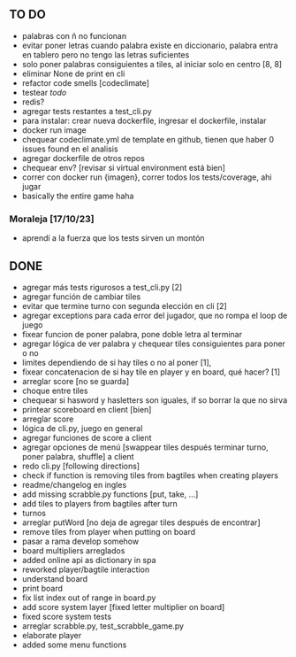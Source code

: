 ## TO DO
- palabras con ñ no funcionan
- evitar poner letras cuando palabra existe en diccionario, palabra entra en tablero pero no tengo las letras suficientes
- solo poner palabras consiguientes a tiles, al iniciar solo en centro [8, 8]
- eliminar None de print en cli
- refactor code smells [codeclimate]
- testear _todo_ 
- redis?
- agregar tests restantes a test_cli.py
- para instalar: crear nueva dockerfile, ingresar el dockerfile, instalar
- docker run image
- chequear codeclimate.yml de template en github, tienen que haber 0 issues found en el analisis
- agregar dockerfile de otros repos
- chequear env? [revisar si virtual environment está bien]
- correr con docker run {imagen}, correr todos los tests/coverage, ahi jugar
- basically the entire game haha
 
### Moraleja [17/10/23]
- aprendí a la fuerza que los tests sirven un montón

## DONE
- agregar más tests rigurosos a test_cli.py [2]
- agregar función de cambiar tiles
- evitar que termine turno con segunda elección en cli [2]
- agregar exceptions para cada error del jugador, que no rompa el loop de juego
- fixear funcion de poner palabra, pone doble letra al terminar
- agregar lógica de ver palabra y chequear tiles consiguientes para poner o no 
- limites dependiendo de si hay tiles o no al poner [1],
- fixear concatenacion de si hay tile en player y en board, qué hacer? [1]
- arreglar score [no se guarda]
- choque entre tiles
- chequear si hasword y hasletters son iguales, if so borrar la que no sirva
- printear scoreboard en client [bien]
- arreglar score
- lógica de cli.py, juego en general
- agregar funciones de score a client
- agregar opciones de menú [swappear tiles después terminar turno, poner palabra, shuffle] a client
- redo cli.py [following directions] 
- check if function is removing tiles from bagtiles when creating players 
- readme/changelog en ingles
- add missing scrabble.py functions [put, take, ...]
- add tiles to players from bagtiles after turn
- turnos
- arreglar putWord [no deja de agregar tiles después de encontrar]
- remove tiles from player when putting on board
- pasar a rama develop somehow
- board multipliers arreglados
- added online api as dictionary in spa
- reworked player/bagtile interaction
- understand board
- print board
- fix list index out of range in board.py 
- add score system layer [fixed letter multiplier on board]
- fixed score system tests
- arreglar scrabble.py, test_scrabble_game.py
- elaborate player
- added some menu functions